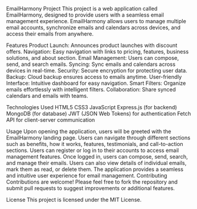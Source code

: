 EmailHarmony Project
This project is a web application called EmailHarmony, designed to provide users with a seamless email management experience. EmailHarmony allows users to manage multiple email accounts, synchronize emails and calendars across devices, and access their emails from anywhere.

Features
Product Launch: Announces product launches with discount offers.
Navigation: Easy navigation with links to pricing, features, business solutions, and about section.
Email Management: Users can compose, send, and search emails.
Syncing: Sync emails and calendars across devices in real-time.
Security: Secure encryption for protecting user data.
Backup: Cloud backup ensures access to emails anytime.
User-friendly Interface: Intuitive dashboard for easy navigation.
Smart Filters: Organize emails effortlessly with intelligent filters.
Collaboration: Share synced calendars and emails with teams.

Technologies Used
HTML5
CSS3
JavaScript
Express.js (for backend)
MongoDB (for database)
JWT (JSON Web Tokens) for authentication
Fetch API for client-server communication

Usage
Upon opening the application, users will be greeted with the EmailHarmony landing page.
Users can navigate through different sections such as benefits, how it works, features, testimonials, and call-to-action sections.
Users can register or log in to their accounts to access email management features.
Once logged in, users can compose, send, search, and manage their emails.
Users can also view details of individual emails, mark them as read, or delete them.
The application provides a seamless and intuitive user experience for email management.
Contributing
Contributions are welcome! Please feel free to fork the repository and submit pull requests to suggest improvements or additional features.

License
This project is licensed under the MIT License.
